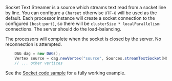 Socket Text Streamer is a source which streams text read from 
a socket line by line. You can configure a `Charset` otherwise 
`UTF-8` will be used as the default. Each processor instance will 
create a socket connection to the configured `[host:port]`, 
so there will be `clusterSize * localParallelism` connections. 
The server should do the load-balancing.

The processors will complete when the socket is closed by the server.
No reconnection is attempted.

```java
    DAG dag = new DAG();
    Vertex source = dag.newVertex("source", Sources.streamTextSocket(HOST, PORT));
    // ... other vertices
```

See the [Socket code sample](https://github.com/hazelcast/hazelcast-jet-code-samples/tree/master/streaming/socket)
for a fully working example.